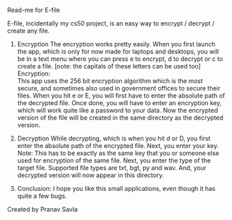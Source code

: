 Read-me for E-file

E-file, incidentally my cs50 project, is an easy way to encrypt / decrypt / create any file.

1. Encryption
The encryption works pretty easily.
When you first launch the app, which is only for now made for laptops and desktops, you will be in a text menu where you can press e to encrypt, d to decrypt or c to create a file. [note: the capitals of these letters can be used too]
Encryption:\
This app uses the 256 bit encryption algorithm which is the most secure, and sometimes also used in government offices to secure their files.
When you hit e or E, you will first have to enter the absolute path of the decrypted file.
Once done, you will have to enter an encryption key, which will work quite like a password to your data.
Now the encrypted version of the file will be created in the same directory as the decrypted version.

2. Decryption
While decrypting, which is when you hit d or D, you first enter the absolute path of the encrypted file.
Next, you enter your key. Note: This has to be exactly as the same key that you or someone else used for encryption of the same file.
Next, you enter the type of the target file. Supported file types are txt, bgt, py and wav.
And, your decrypted version will now appear in this directory.

3. Conclusion:
I hope you like this small applications, even though it has quite a few bugs.

Created by Pranav Savla
